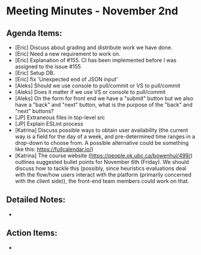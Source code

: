 # Meeting Minutes - November 2nd

## Agenda Items:
- [Eric] Discuss about grading and distribute work we have done.
- [Eric] Need a new requirement to work on.
- [Eric] Explanation of #155. CI has been implemented before I was assigned to the issue #155
- [Eric] Setup DB.
- [Eric] fix 'Unexpected end of JSON input'
- [Aleks] Should we use console to pull/commit or VS to pull/commit
- [Aleks] Does it matter if we use VS or console to pull/commit
- [Aleks] On the form for front end we have a "submit" button but we also have a "back" and "next" button, what is the purpose of the "back" and "next" buttons?
- [JP] Extraneous files in top-level src
- [JP] Explain ESLint process
- [Katrina] Discuss possible ways to obtain user availability (the current way is a field for the day of a week, and pre-determined time ranges in a drop-down to choose from. A possible alternative could be something like this: https://fullcalendar.io/)
- [Katrina] The course website (https://people.ok.ubc.ca/bowenhui/499/) outlines suggested bullet points for November 6th (Friday). We should discuss how to tackle this (possibly, since heuristics evaluations deal with the flow/how users interact with the platform (primarily concerned with the client side)), the front-end team members could work on that.

## Detailed Notes:
- 

## Action Items:
- 
